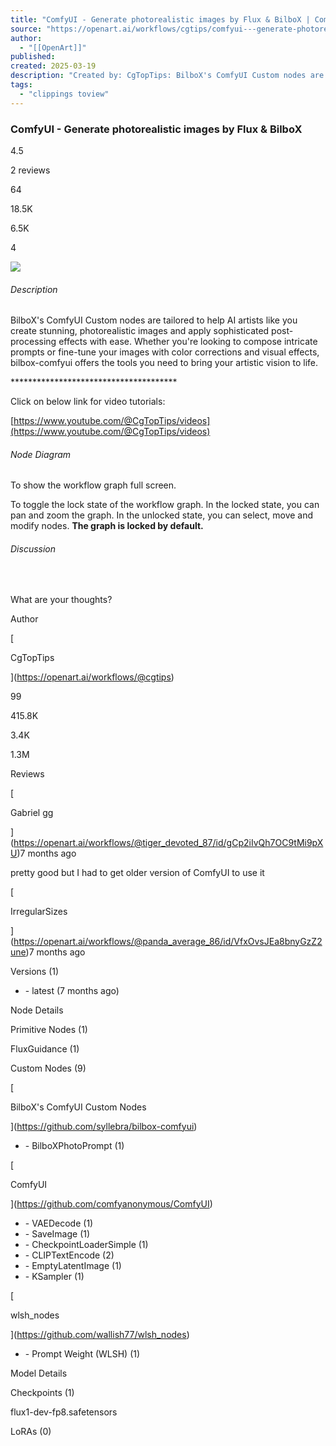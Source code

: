 ```yaml
---
title: "ComfyUI - Generate photorealistic images by Flux & BilboX | ComfyUI Workflow | OpenArt"
source: "https://openart.ai/workflows/cgtips/comfyui---generate-photorealistic-images-by-flux-bilbox/DPdcUGh1gB99gMkR1jF1?msockid=361bfd4e2eb863dd06e2e8cc2f4c62a5"
author:
  - "[[OpenArt]]"
published:
created: 2025-03-19
description: "Created by: CgTopTips: BilboX's ComfyUI Custom nodes are tailored to help AI artists like you create stunning, photorealistic images and apply sophisticated post-processing effects with ease. Whether you're looking to compose intricate prompts or fine-tune your images with color corrections and visual effects, bilbox-comfyui offers the tools you need to bring your artistic vision to life. ************************************** Click on below link for video tutorials: https://www.youtube.com/@CgTopTips/videos"
tags:
  - "clippings toview"
---
```

### ComfyUI - Generate photorealistic images by Flux & BilboX

4.5

2 reviews

64

18.5K

6.5K

4

![](https://cdn.openart.ai/workflow_thumbnails/6p68g6DmcGocK9Gb5bgn/image_30ih7M9N_1724082669668_raw.jpg)

###### Description

BilboX's ComfyUI Custom nodes are tailored to help AI artists like you create stunning, photorealistic images and apply sophisticated post-processing effects with ease. Whether you're looking to compose intricate prompts or fine-tune your images with color corrections and visual effects, bilbox-comfyui offers the tools you need to bring your artistic vision to life.

\*\*\*\*\*\*\*\*\*\*\*\*\*\*\*\*\*\*\*\*\*\*\*\*\*\*\*\*\*\*\*\*\*\*\*\*\*\*

Click on below link for video tutorials:

[https://www.youtube.com/@CgTopTips/videos](https://www.youtube.com/@CgTopTips/videos)

###### Node Diagram

To show the workflow graph full screen.

To toggle the lock state of the workflow graph. In the locked state, you can pan and zoom the graph. In the unlocked state, you can select, move and modify nodes. **The graph is locked by default.**

###### Discussion

﻿

What are your thoughts?

Author

[

CgTopTips

](https://openart.ai/workflows/@cgtips)

99

415.8K

3.4K

1.3M

Reviews

[

Gabriel gg

](https://openart.ai/workflows/@tiger_devoted_87/id/gCp2iIvQh7OC9tMi9pXU)7 months ago

pretty good but I had to get older version of ComfyUI to use it

[

IrregularSizes

](https://openart.ai/workflows/@panda_average_86/id/VfxOvsJEa8bnyGzZ2une)7 months ago

Versions (1)

- \- latest (7 months ago)

Node Details

Primitive Nodes (1)

FluxGuidance (1)

Custom Nodes (9)

[

BilboX's ComfyUI Custom Nodes

](https://github.com/syllebra/bilbox-comfyui)

- \- BilboXPhotoPrompt (1)

[

ComfyUI

](https://github.com/comfyanonymous/ComfyUI)

- \- VAEDecode (1)
- \- SaveImage (1)
- \- CheckpointLoaderSimple (1)
- \- CLIPTextEncode (2)
- \- EmptyLatentImage (1)
- \- KSampler (1)

[

wlsh\_nodes

](https://github.com/wallish77/wlsh_nodes)

- \- Prompt Weight (WLSH) (1)

Model Details

Checkpoints (1)

flux1-dev-fp8.safetensors

LoRAs (0)